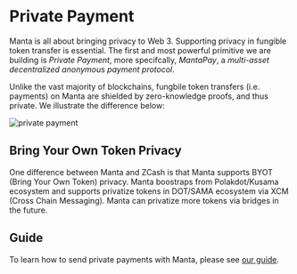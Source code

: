 # Private Payment

Manta is all about bringing privacy to Web 3.  Supporting privacy in fungible token transfer is essential. The first and most powerful primitive we are building is _Private Payment_, more specifcally, *MantaPay*, a _multi-asset decentralized anonymous payment protocol_.

Unlike the vast majority of blockchains, fungbile token transfers (i.e. payments) on Manta are shielded by zero-knowledge proofs, and thus private. We illustrate the difference below:

![private payment](./resources/private-payment.png)

## Bring Your Own Token Privacy

One difference between Manta and ZCash is that Manta supports BYOT (Bring Your Own Token) privacy. Manta boostraps from Polakdot/Kusama ecosystem and supports privatize tokens in DOT/SAMA ecosystem via XCM (Cross Chain Messaging). Manta can privatize more tokens via bridges in the future.

## Guide

To learn how to send private payments with Manta, please see [our guide](https://docs.manta.network/docs/guides/MantaPay).
